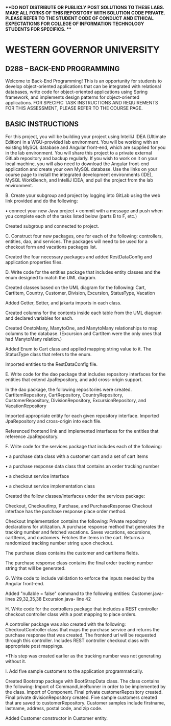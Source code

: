 <strong> **DO NOT DISTRIBUTE OR PUBLICLY POST SOLUTIONS TO THESE LABS. MAKE ALL FORKS OF THIS REPOSITORY WITH SOLUTION CODE PRIVATE. PLEASE REFER TO THE STUDENT CODE OF CONDUCT AND ETHICAL EXPECTATIONS FOR COLLEGE OF INFORMATION TECHNOLOGY STUDENTS FOR SPECIFICS. ** </strong>
# WESTERN GOVERNOR UNIVERSITY 
## D288 – BACK-END PROGRAMMING
Welcome to Back-End Programming! This is an opportunity for students to develop object-oriented applications that can be integrated with relational databases, write code for object-oriented applications using Spring framework, and implements design patterns for object-oriented applications. 
FOR SPECIFIC TASK INSTRUCTIONS AND REQUIREMENTS FOR THIS ASSESSMENT, PLEASE REFER TO THE COURSE PAGE.
## BASIC INSTRUCTIONS
For this project, you will be building your project using IntelliJ IDEA (Ultimate Edition) in a WGU-provided lab environment. You will be working with an existing MySQL database and Angular front-end, which are supplied for you in the lab environment. You will share this project to a private external GitLab repository and backup regularly. If you wish to work on it on your local machine, you will also need to download the Angular front-end application and create your own MySQL database. Use the links on your course page to install the integrated development environments (IDE), MySQL WorkBench, and IntelliJ IDEA, and pull the project from the lab environment.  



B. Create your subgroup and project by logging into GitLab using the web link provided and do the following:

•    connect your new Java project
•    commit with a message and push when you complete each of the tasks listed below (parts B to F, etc.)

Created subgroup and connected to project.


C. Construct four new packages, one for each of the following: controllers, entities, dao, and services. The packages will need to be used for a checkout form and vacations packages list.

Created the four necessary packages and added RestDataConfig and application properties files.

D. Write code for the entities package that includes entity classes and the enum designed to match the UML diagram.

Created classes based on the UML diagram for the following:
Cart, CartItem, Country, Customer, Division, Excursion, StatusType, Vacation

Added Getter, Setter, and jakarta imports in each class.

Created columns for the contents inside each table from the UML diagram and declared variables for each.

Created OnetoMany, ManytoOne, and ManytoMany relationships to map columns to the database.
(Excursion and CartItem were the only ones that had ManytoMany relation.)

Added Enum to Cart class and applied mapping string value to it.
The StatusType class that refers to the enum. 

Imported entities to the RestDataConfig file. 


E. Write code for the dao package that includes repository interfaces for the entities that extend JpaRepository, and add cross-origin support.

In the dao package, the following repositories were created.
CartItemRepository, CartRepository, CountryRepository, CustomerRepository, DivisionRepository, ExcursionRepository, and VacationRepository

Imported appropriate entity for each given repository interface.
Imported JpaRepository and cross-origin into each file.

Referenced frontend link and implemented interfaces for the entities that reference JpaRepository.

F. Write code for the services package that includes each of the following:

•    a purchase data class with a customer cart and a set of cart items

•    a purchase response data class that contains an order tracking number

•    a checkout service interface

•    a checkout service implementation class

Created the follow classes/interfaces under the services package:

Checkout, CheckoutImp, Purchase, and PurchaseResponse
Checkout interface has the purchase response place order method.

Checkout Implementation contains the following:
Private repository declarations for utilization.
A purchase response method that generates the tracking number and fetched vacations.
Saves vacations, excursions, cartItems, and customers.
Fetches the items in the cart.
Returns a randomized tracking number string upon checkout.

The purchase class contains the customer and cartItems fields.

The purchase response class contains the final order tracking number string that will be generated.


G. Write code to include validation to enforce the inputs needed by the Angular front-end.

Added "nullable = false" command to the following entities:
Customer.java- lines 29,32,35,38
Excursion.java- line 42

H.  Write code for the controllers package that includes a REST controller checkout controller class with a post mapping to place orders.

A controller package was also created with the following:
CheckoutController class that maps the purchase service and returns the purchase response that was created.
The frontend url will be requested through this controller. 
Includes REST controller checkout class with appropriate post mappings.

*This step was created earlier as the tracking number was not generating without it.

I. Add five sample customers to the application programmatically.

Created Bootstrap package with BootStrapData class. The class contains the following:
Import of CommandLineRunner in order to be implemented by the class.
Import of Component. 
Final private customerRepository created.
Final private divisionRepository created.
Five sample customers created that are saved to customerRepository.
Customer samples include firstname, lastname, address, postal code, and zip code.

Added Customer constructor in Customer entity.


